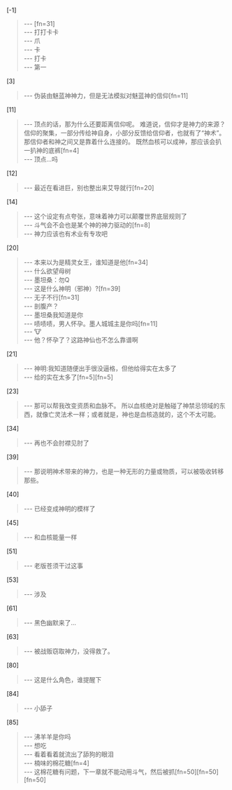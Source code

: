 
[-1] 
>--- [fn=31]<br>
>--- 打打卡卡<br>
>--- 爪<br>
>--- 卡<br>
>--- 打卡<br>
>--- 第一<br>

[3] 
>--- 伪装由魅蓝神神力，但是无法模拟对魅蓝神的信仰[fn=11]<br>

[11] 
>--- 顶点的话，那为什么还要距离信仰呢。
难道说，信仰才是神力的来源？
信仰的聚集，一部分传给神自身，小部分反馈给信仰者，也就有了“神术”。
那信仰者和神之间又是靠着什么连接的。
既然血核可以成神，那应该会扒一扒神的底裤[fn=4]<br>
>--- 顶点…吗<br>

[12] 
>--- 最近在看进巨，别也整出来艾导就行[fn=20]<br>

[14] 
>--- 这个设定有点夸张，意味着神力可以颠覆世界底层规则了<br>
>--- 斗气会不会也是某个神的神力驱动的[fn=8]<br>
>--- 神力应该也有术业有专攻吧<br>

[20] 
>--- 本来以为是精灵女王，谁知道是他[fn=34]<br>
>--- 什么欲望母树<br>
>--- 墨坦桑：勿Q<br>
>--- 这是什么神明（邪神）?[fn=39]<br>
>--- 无子不行[fn=31]<br>
>--- 剖腹产？<br>
>--- 墨坦桑我知道是你<br>
>--- 啧啧啧，男人怀孕。墨人城城主是你吗[fn=11]<br>
>--- 🐮<br>
>--- 他？怀孕了？这路神仙也不怎么靠谱啊<br>

[21] 
>--- 神明:我知道随便出手很没逼格，但他给得实在太多了<br>
>--- 给的实在太多了[fn=5][fn=5]<br>

[23] 
>--- 那可以帮我改变资质和血脉不。
所以血核绝对是触碰了神禁忌领域的东西，就像亡灵法术一样；或者就是，神也是血核造就的，这个不太可能。<br>

[34] 
>--- 再也不会肘襟见肘了<br>

[39] 
>--- 那说明神术带来的神力，也是一种无形的力量或物质，可以被吸收转移那些。<br>

[40] 
>--- 已经变成神明的模样了<br>

[45] 
>--- 和血核能量一样<br>

[51] 
>--- 老版苍须干过这事<br>

[53] 
>--- 涉及<br>

[61] 
>--- 黑色幽默来了…<br>

[63] 
>--- 被战贩窃取神力，没得救了。<br>

[80] 
>--- 这是什么角色，谁提醒下<br>

[84] 
>--- 小舔子<br>

[85] 
>--- 沸羊羊是你吗<br>
>--- 想吃<br>
>--- 看着看着就流出了舔狗的眼泪<br>
>--- 楠味的棉花糖[fn=4]<br>
>--- 这棉花糖有问题，下一章就不能动用斗气，然后被抓[fn=50][fn=50][fn=50]<br>
